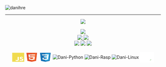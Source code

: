 <img src="https://komarev.com/ghpvc/?username=danihre&label=Visitors&color=0078d4&style=flat-square" alt="danihre" />

----
<p align="center">
  <a href="https://git.io/typing-svg">
    <img src="https://readme-typing-svg.herokuapp.com?font=Fira+Code&size=22&pause=1000&background=FF000000&center=true&width=435&lines=Hi+%F0%9F%91%8B%F0%9F%8F%BB;This+is+Daniel+Henrique+%F0%9F%A7%92%F0%9F%8F%BB;Nice+to+meet+you!+%F0%9F%98%81">
  </a>
</p>
  
<div align="center">
<img src="https://i.pinimg.com/originals/1c/4f/ac/1c4facad627b098885aec6266b8c6c0e.gif">
<div>
  <a href="https://github.com/danihre">
  <img height="160em" src="https://github-readme-stats.vercel.app/api?username=danihre&include_all_commits&count_private=true&show_icons=true&theme=dracula"/>
  <img height="160em" src="https://github-readme-stats.vercel.app/api/top-langs/?username=danihre&layout=compact&langs_count=10&theme=dracula&hide=java&exclude_repo=js-nds,jsdoom"/>
  </div>

<div>
 <a href="https://discordapp.com/users/424187328051937292" target="_blank"><img src="https://img.shields.io/badge/Discord-7289DA?style=for-the-badge&logo=discord&logoColor=white" target="_blank"></a> 
  <a href = "mailto:henriqueevaldo@outlook.com"><img src="https://img.shields.io/badge/Microsoft_Outlook-0078D4?style=for-the-badge&logo=microsoft-outlook&logoColor=white" target="_blank"></a>
  <a href="https://www.linkedin.com/in/danielhre/" target="_blank"><img src="https://img.shields.io/badge/-LinkedIn-%230077B5?style=for-the-badge&logo=linkedin&logoColor=white" target="_blank"></a>
 </div>
 
<div style="display: inline_block"><br>
  <img align="center" alt="Dani-JS" height="30" width="40" src="https://raw.githubusercontent.com/devicons/devicon/master/icons/javascript/javascript-plain.svg">
  <img align="center" alt="Dani-HTML" height="30" width="40" src="https://raw.githubusercontent.com/devicons/devicon/master/icons/html5/html5-original.svg">
  <img align="center" alt="Dani-CSS" height="30" width="40" src="https://raw.githubusercontent.com/devicons/devicon/master/icons/css3/css3-original.svg">
  <img align="center" alt="Dani-Python" height="30" width="40" src="https://cdn.jsdelivr.net/gh/devicons/devicon/icons/python/python-original.svg">
  <img align="center" alt="Dani-Rasp" height="30" width="40" src="https://cdn.jsdelivr.net/gh/devicons/devicon/icons/raspberrypi/raspberrypi-original.svg">
  <img align="center" alt="Dani-Linux" height="30" width="40" src="https://cdn.jsdelivr.net/gh/devicons/devicon/icons/linux/linux-original.svg">
  <img align="center" alt="Dani-Shell" height="35" width="45" src="./assets/bash-original.svg">
  </div>
 </div>
  
